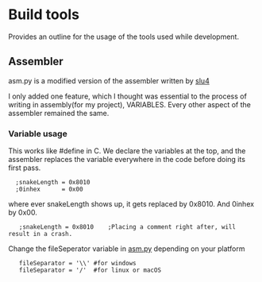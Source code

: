 # Build tools
Provides an outline for the usage of the tools used while development.

## Assembler
asm.py is a modified version of the assembler written by [slu4](https://github.com/slu4coder/Minimal-UART-CPU-System)

I only added one feature, which I thought was essential to the process of writing in assembly(for my project), VARIABLES. Every other aspect of the assembler remained the same. 

 ### Variable usage
 This works like #define in C. We declare the variables at the top, and  the assembler replaces the variable everywhere in the code before doing  its first pass.
 
 ```http
   ;snakeLength = 0x8010
   ;0inhex      = 0x00
 ```
 where ever snakeLength shows up, it gets replaced by 0x8010. And 0inhex by 0x00.
 
```http
   ;snakeLength = 0x8010    ;Placing a comment right after, will result in a crash.
 ```

Change the fileSeperator variable in [asm.py]() depending on your platform

```http
   fileSeparator = '\\' #for windows
   fileSeparator = '/'  #for linux or macOS
 ```
